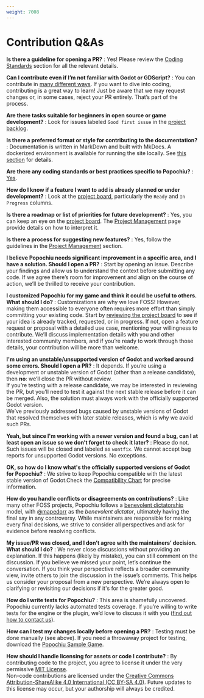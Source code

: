 ```yaml
---
weight: 7008
---
```


# Contribution Q&As

**Is there a guideline for opening a PR?**
: Yes! Please review the [Coding Standards](../conventions#coding-standards) section for all the relevant details.

**Can I contribute even if I’m not familiar with Godot or GDScript?**
: You can contribute in [many different ways](../introduction#areas-of-contribution). If you want to dive into coding, contributing is a great way to learn! Just be aware that we may request changes or, in some cases, reject your PR entirely. That’s part of the process.

**Are there tasks suitable for beginners in open source or game development?**
: Look for issues labeled `Good first issue` in the [project backlog](https://github.com/orgs/carenalgas/projects/1).

**Is there a preferred format or style for contributing to the documentation?**
: Documentation is written in MarkDown and built with MkDocs.  A dockerized environment is available for running the site locally. See [this section](../toolchain-and-dependencies#documentation) for details.

**Are there any coding standards or best practices specific to Popochiu?**
: [Yes](../conventions#coding-standards).

**How do I know if a feature I want to add is already planned or under development?**
: Look at the [project board](https://github.com/orgs/carenalgas/projects/1/views/1), particularly the `Ready` and `In Progress` columns.

**Is there a roadmap or list of priorities for future development?**
: Yes, you can keep an eye on the [project board](https://github.com/orgs/carenalgas/projects/1/views/1). The [Project Management](../project-management#project-board-organizations) page provide details on how to interpret it.

**Is there a process for suggesting new features?**
: Yes, follow the guidelines in the [Project Management](../project-management#how-to-submit-issues) section.

**I believe Popochiu needs significant improvement in a specific area, and I have a solution. Should I open a PR?**
: Start by opening an issue. Describe your findings and allow us to understand the context before submitting any code. If we agree there’s room for improvement and align on the course of action, we’ll be thrilled to receive your contribution.

**I customized Popochiu for my game and think it could be useful to others. What should I do?**
: Customizations are why we love FOSS! However, making them accessible to everyone often requires more effort than simply committing your existing code. Start by [reviewing the project board](https://github.com/orgs/carenalgas/projects/1/views/1) to see if your idea is already tracked, requested, or in progress. If not, open a feature request or proposal with a detailed use case, mentioning your willingness to contribute. We’ll discuss implementation details with you and other interested community members, and if you’re ready to work through those details, your contribution will be more than welcome.

**I'm using an unstable/unsupported version of Godot and worked around some errors. Should I open a PR?**
: It depends. If you’re using a development or unstable version of Godot (other than a release candidate), then **no**: we’ll close the PR without review.  
If you’re testing with a release candidate, we may be interested in reviewing the PR, but you’ll need to test it against the next stable release before it can be merged. Also, the solution must always work with the officially supported Godot version.  
We’ve previously addressed bugs caused by unstable versions of Godot that resolved themselves with later stable releases, which is why we avoid such PRs.

**Yeah, but since I'm working with a newer version and found a bug, can I at least open an issue so we don’t forget to check it later?**
: Please do not. Such issues will be closed and labeled as `wontfix`. We cannot accept bug reports for unsupported Godot versions. No exceptions.

**OK, so how do I know what's the officially supported versions of Godot for Popochiu?**
: We strive to keep Popochiu compatible with the latest stable version of Godot.Check the [Compatibility Chart](https://github.com/carenalgas/popochiu?tab=readme-ov-file#compatibility-chart) for precise information.

**How do you handle conflicts or disagreements on contributions?**
: Like many other FOSS projects, Popochiu follows a [benevolent dictatorship](https://en.wikipedia.org/wiki/Benevolent_dictatorship) model, with [@mapedorr](https://github.com/mapedorr) as the _benevolent dictator_, ultimately having the final say in any controversy. While maintainers are responsible for making every final decisions, we strive to consider all perspectives and ask for evidence before resolving conflicts.

**My issue/PR was closed, and I don’t agree with the maintainers’ decision. What should I do?**
: We never close discussions without providing an explanation. If this happens (likely by mistake), you can still comment on the discussion. If you believe we missed your point, let’s continue the conversation. If you think your perspective reflects a broader community view, invite others to join the discussion in the issue’s comments. This helps us consider your proposal from a new perspective. We’re always open to clarifying or revisiting our decisions if it's for the greater good.

**How do I write tests for Popochiu?**
: This area is shamefully uncovered. Popochiu currently lacks automated tests coverage. If you’re willing to write tests for the engine or the plugin, we’d love to discuss it with you ([find out how to contact us](../get-in-touch)).

**How can I test my changes locally before opening a PR?**
: Testing must be done manually (see above). If you need a throwaway project for testing, download the [Popochiu Sample Game](https://github.com/carenalgas/popochiu-sample-game).

**How should I handle licensing for assets or code I contribute?**
: By contributing code to the project, you agree to license it under the very permissive [MIT License](https://github.com/carenalgas/popochiu/blob/develop/LICENSE).  
Non-code contributions are licensed under the [Creative Commons Attribution-ShareAlike 4.0 International (CC BY-SA 4.0)](https://creativecommons.org/licenses/by-sa/4.0/deed.en). Future updates to this license may occur, but your authorship will always be credited.
